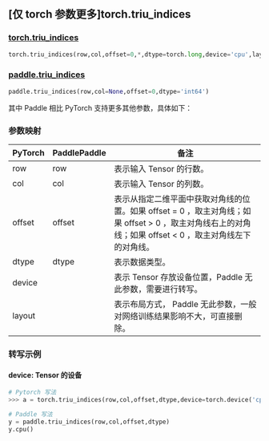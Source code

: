 ## [仅 torch 参数更多]torch.triu_indices

### [torch.triu_indices](https://pytorch.org/docs/stable/generated/torch.triu_indices.html?highlight=triu_indices#torch.triu_indices)

```python
torch.triu_indices(row,col,offset=0,*,dtype=torch.long,device='cpu',layout=torch.strided)
```

### [paddle.triu_indices](https://www.paddlepaddle.org.cn/documentation/docs/zh/api/paddle/triu_indices_cn.html)

```python
paddle.triu_indices(row,col=None,offset=0,dtype='int64')
```

其中 Paddle 相比 PyTorch 支持更多其他参数，具体如下：

### 参数映射
|PyTorch|PaddlePaddle|备注|
| ------- | ------- | ------- |
|row|row|表示输入 Tensor 的行数。|
|col|col|表示输入 Tensor 的列数。|
|offset|offset|表示从指定二维平面中获取对角线的位置。如果 offset = 0 ，取主对角线；如果 offset > 0 ，取主对角线右上的对角线；如果 offset < 0 ，取主对角线左下的对角线。|
|dtype|dtype|表示数据类型。|
|device||表示 Tensor 存放设备位置，Paddle 无此参数，需要进行转写。|
|layout||表示布局方式， Paddle 无此参数，一般对网络训练结果影响不大，可直接删除。|

### 转写示例

#### device: Tensor 的设备

```python
# Pytorch 写法
>>> a = torch.triu_indices(row,col,offset,dtype,device=torch.device('cpu'))

# Paddle 写法
y = paddle.triu_indices(row,col,offset,dtype)
y.cpu()
```
